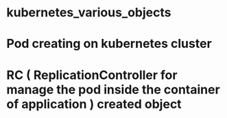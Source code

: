 # kubernetes_various_objects
# Pod creating on kubernetes cluster
# RC ( ReplicationController for manage the pod inside the container of application ) created object
